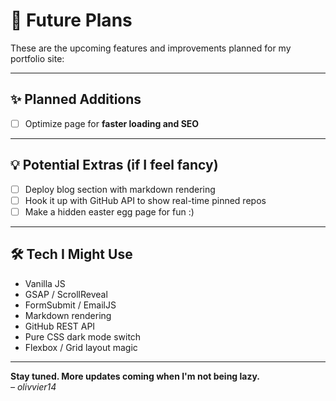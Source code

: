 # 🔮 Future Plans

These are the upcoming features and improvements planned for my portfolio site:

---

## ✨ Planned Additions

- [ ] Optimize page for **faster loading and SEO**

---

## 💡 Potential Extras (if I feel fancy)

- [ ] Deploy blog section with markdown rendering
- [ ] Hook it up with GitHub API to show real-time pinned repos
- [ ] Make a hidden easter egg page for fun :)

---

## 🛠️ Tech I Might Use

- Vanilla JS  
- GSAP / ScrollReveal  
- FormSubmit / EmailJS  
- Markdown rendering  
- GitHub REST API  
- Pure CSS dark mode switch  
- Flexbox / Grid layout magic  

---

**Stay tuned. More updates coming when I'm not being lazy.**  
_– olivvier14_
